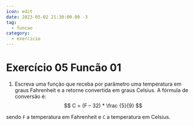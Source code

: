 ```yaml
---
icon: edit
date: 2023-05-02 21:30:00.00 -3
tag:
  - funcao
category:
  - exercicio
---
```

# Exercício 05 Funcão 01

1. Escreva uma função que receba por parâmetro uma temperatura em graus Fahrenheit e a retorne convertida em graus Celsius. A fórmula de conversão é:
$$
C = (F – 32) *  \frac {5}{9}
$$
 
sendo `F` a temperatura em Fahrenheit e `C` a temperatura em Celsius.

